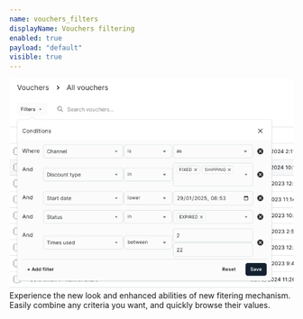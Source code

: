 ```yaml
---
name: vouchers_filters
displayName: Vouchers filtering
enabled: true
payload: "default"
visible: true
---
```


![new filters](./images/vouchers-filters.png)
Experience the new look and enhanced abilities of new fitering mechanism.
Easily combine any criteria you want, and quickly browse their values.
